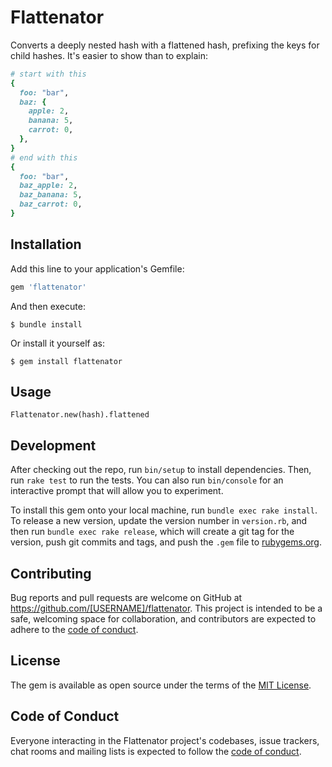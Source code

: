 # Flattenator

Converts a deeply nested hash with a flattened hash, prefixing the keys for child hashes. It's easier to show than to explain:

```ruby
# start with this
{
  foo: "bar",
  baz: {
    apple: 2,
    banana: 5,
    carrot: 0,
  },
}
# end with this
{
  foo: "bar",
  baz_apple: 2,
  baz_banana: 5,
  baz_carrot: 0,
}
```

## Installation

Add this line to your application's Gemfile:

```ruby
gem 'flattenator'
```

And then execute:

    $ bundle install

Or install it yourself as:

    $ gem install flattenator

## Usage

```
Flattenator.new(hash).flattened
```

## Development

After checking out the repo, run `bin/setup` to install dependencies. Then, run `rake test` to run the tests. You can also run `bin/console` for an interactive prompt that will allow you to experiment.

To install this gem onto your local machine, run `bundle exec rake install`. To release a new version, update the version number in `version.rb`, and then run `bundle exec rake release`, which will create a git tag for the version, push git commits and tags, and push the `.gem` file to [rubygems.org](https://rubygems.org).

## Contributing

Bug reports and pull requests are welcome on GitHub at https://github.com/[USERNAME]/flattenator. This project is intended to be a safe, welcoming space for collaboration, and contributors are expected to adhere to the [code of conduct](https://github.com/[USERNAME]/flattenator/blob/master/CODE_OF_CONDUCT.md).


## License

The gem is available as open source under the terms of the [MIT License](https://opensource.org/licenses/MIT).

## Code of Conduct

Everyone interacting in the Flattenator project's codebases, issue trackers, chat rooms and mailing lists is expected to follow the [code of conduct](https://github.com/[USERNAME]/flattenator/blob/master/CODE_OF_CONDUCT.md).
